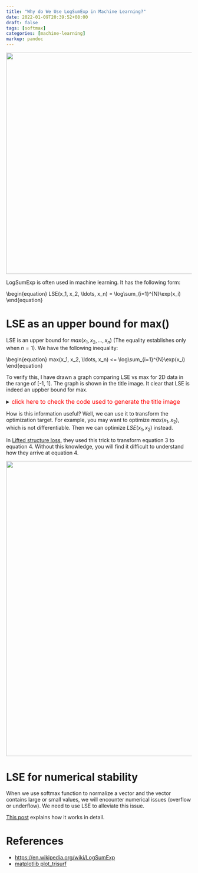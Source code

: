 ```yaml
---
title: "Why do We Use LogSumExp in Machine Learning?"
date: 2022-01-09T20:39:52+08:00
draft: false
tags: [softmax]
categories: [machine-learning]
markup: pandoc
---
```


<p align="center">
<img src="https://blog-resource-1257868508.file.myqcloud.com/202201092324184.jpg" width="600">
</p>

LogSumExp is often used in machine learning. It has the following form:

<!--more-->

\begin{equation}
LSE(x_1, x_2, \ldots, x_n) = \log\sum_{i=1}^{N}\exp(x_i)
\end{equation}

# LSE as an upper bound for max()

LSE is an upper bound for $max(x_1, x_2, \ldots, x_n)$ (The equality establishes only when $n=1$).
We have the following inequality:

\begin{equation}
 max(x_1, x_2, \ldots, x_n) <= \log\sum_{i=1}^{N}\exp(x_i)
\end{equation}

To verify this, I have drawn a graph comparing LSE vs max for 2D data in the range of [-1, 1].
The graph is shown in the title image. It clear that LSE is indeed an uppber bound for max.

<details>
<summary><font size="3" color="red">click here to check the code used to generate the title image</font></summary>

```python
import matplotlib.pyplot as plt

import numpy as np


def main():
    fig = plt.figure()
    ax = fig.add_subplot(projection='3d')

    N = 200
    x1 = np.linspace(-1, 1, N)
    x2 = np.linspace(-1, 1, N)

    X1, X2 = np.meshgrid(x1, x2)
    Y = np.log(np.exp(X1) + np.exp(X2))
    surf = ax.plot_surface(X1, X2, Y, color='red')

    Y_up = np.max(np.stack([X1, X2], axis=0), axis=0)
    surf2 = ax.plot_surface(X1, X2, Y_up, color='blue')

    # y = np.log(np.exp(x1) + np.exp(x2))
    # ax.plot_trisurf(x1, x2, y, color='red')

    # y_up = np.max(np.stack([x1, x2], axis=1), axis=1)
    # ax.plot_trisurf(x1, x2, y_up, color='green')

    ax.set_xlabel("X1")
    ax.set_ylabel("X2")
    ax.set_zlabel("Z")

    # change the 3D plot angel and dist, https://stackoverflow.com/q/12904912/6064933
    ax.view_init(elev=11, azim=-46)
    ax.dist = 10

    # plt.show()

    plt.savefig("log_sum_exp_vs_max.pdf", bbox_inches='tight')


if __name__ == "__main__":
    main()
```
</details>

How is this information useful? Well, we can use it to transform the optimization target.
For example, you may want to optimize $max(x_1, x_2)$, which is not differentiable.
Then we can optimize $LSE(x_1, x_2)$ instead.

In [Lifted structure loss](https://arxiv.org/abs/1511.06452), they used this trick to transform equation 3 to equation 4.
Without this knowledge, you will find it difficult to understand how they arrive at equation 4.

<p align="center">
<img src="https://blog-resource-1257868508.file.myqcloud.com/202201100000369.png" width="800">
</p>


# LSE for numerical stability

When we use softmax function to normalize a vector and the vector contains large or small values,
we will encounter numerical issues (overflow or underflow). We need to use LSE to alleviate this issue.

[This post](https://gregorygundersen.com/blog/2020/02/09/log-sum-exp/) explains how it works in detail.


# References

+ https://en.wikipedia.org/wiki/LogSumExp
+ [matplotlib plot_trisurf](https://matplotlib.org/stable/api/_as_gen/mpl_toolkits.mplot3d.axes3d.Axes3D.html?highlight=plot_trisurf#mpl_toolkits.mplot3d.axes3d.Axes3D.plot_trisurf)
